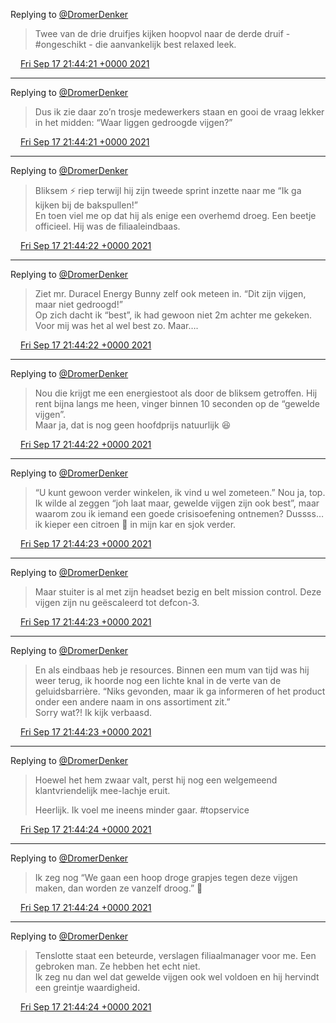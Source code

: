 Replying to [@DromerDenker](https://twitter.com/DromerDenker/status/1438982181276332035)

> Twee van de drie druifjes kijken hoopvol naar de derde druif \- \#ongeschikt \- die aanvankelijk best relaxed leek\.

<img src="../../media/tweet.ico" width="12" /> [Fri Sep 17 21:44:21 +0000 2021](https://twitter.com/DromerDenker/status/1438982182408790028)

----

Replying to [@DromerDenker](https://twitter.com/DromerDenker/status/1438982179422408705)

> Dus ik zie daar zo’n trosje medewerkers staan en gooi de vraag lekker in het midden: “Waar liggen gedroogde vijgen?”

<img src="../../media/tweet.ico" width="12" /> [Fri Sep 17 21:44:21 +0000 2021](https://twitter.com/DromerDenker/status/1438982181276332035)

----

Replying to [@DromerDenker](https://twitter.com/DromerDenker/status/1438982184866623499)

> Bliksem ⚡️ riep terwijl hij zijn tweede sprint inzette naar me “Ik ga kijken bij de bakspullen\!”   
> En toen viel me op dat hij als enige een overhemd droeg\. Een beetje officieel\. Hij was de filiaaleindbaas\.

<img src="../../media/tweet.ico" width="12" /> [Fri Sep 17 21:44:22 +0000 2021](https://twitter.com/DromerDenker/status/1438982186275905537)

----

Replying to [@DromerDenker](https://twitter.com/DromerDenker/status/1438982183616712710)

> Ziet mr\. Duracel Energy Bunny zelf ook meteen in\. “Dit zijn vijgen, maar niet gedroogd\!”  
> Op zich dacht ik “best”, ik had gewoon niet 2m achter me gekeken\. Voor mij was het al wel best zo\. Maar…\.

<img src="../../media/tweet.ico" width="12" /> [Fri Sep 17 21:44:22 +0000 2021](https://twitter.com/DromerDenker/status/1438982184866623499)

----

Replying to [@DromerDenker](https://twitter.com/DromerDenker/status/1438982182408790028)

> Nou die krijgt me een energiestoot als door de bliksem getroffen\. Hij rent bijna langs me heen, vinger binnen 10 seconden op de “gewelde vijgen”\.   
> Maar ja, dat is nog geen hoofdprijs natuurlijk 😆

<img src="../../media/tweet.ico" width="12" /> [Fri Sep 17 21:44:22 +0000 2021](https://twitter.com/DromerDenker/status/1438982183616712710)

----

Replying to [@DromerDenker](https://twitter.com/DromerDenker/status/1438982189052477440)

> “U kunt gewoon verder winkelen, ik vind u wel zometeen\.” Nou ja, top\. Ik wilde al zeggen “joh laat maar, gewelde vijgen zijn ook best”, maar waarom zou ik iemand een goede crisisoefening ontnemen? Dussss… ik kieper een citroen 🍋 in mijn kar en sjok verder\.

<img src="../../media/tweet.ico" width="12" /> [Fri Sep 17 21:44:23 +0000 2021](https://twitter.com/DromerDenker/status/1438982190327640067)

----

Replying to [@DromerDenker](https://twitter.com/DromerDenker/status/1438982187781656576)

> Maar stuiter is al met zijn headset bezig en belt mission control\. Deze vijgen zijn nu geëscaleerd tot defcon\-3\.

<img src="../../media/tweet.ico" width="12" /> [Fri Sep 17 21:44:23 +0000 2021](https://twitter.com/DromerDenker/status/1438982189052477440)

----

Replying to [@DromerDenker](https://twitter.com/DromerDenker/status/1438982186275905537)

> En als eindbaas heb je resources\.  Binnen een mum van tijd was hij weer terug, ik hoorde nog een lichte knal in de verte van de geluidsbarrière\. “Niks gevonden, maar ik ga informeren of het product onder een andere naam in ons assortiment zit\.”  
> Sorry wat?\! Ik kijk verbaasd\.

<img src="../../media/tweet.ico" width="12" /> [Fri Sep 17 21:44:23 +0000 2021](https://twitter.com/DromerDenker/status/1438982187781656576)

----

Replying to [@DromerDenker](https://twitter.com/DromerDenker/status/1438982193121054730)

> Hoewel het hem zwaar valt, perst hij nog een welgemeend klantvriendelijk mee\-lachje eruit\.   
>   
> Heerlijk\. Ik voel me ineens minder gaar\. \#topservice

<img src="../../media/tweet.ico" width="12" /> [Fri Sep 17 21:44:24 +0000 2021](https://twitter.com/DromerDenker/status/1438982194375151618)

----

Replying to [@DromerDenker](https://twitter.com/DromerDenker/status/1438982191585894405)

> Ik zeg nog “We gaan een hoop droge grapjes tegen deze vijgen maken, dan worden ze vanzelf droog\.” 🤪

<img src="../../media/tweet.ico" width="12" /> [Fri Sep 17 21:44:24 +0000 2021](https://twitter.com/DromerDenker/status/1438982193121054730)

----

Replying to [@DromerDenker](https://twitter.com/DromerDenker/status/1438982190327640067)

> Tenslotte staat een beteurde, verslagen filiaalmanager voor me\. Een gebroken man\. Ze hebben het echt niet\.   
> Ik zeg nu dan wel dat gewelde vijgen ook wel voldoen en hij hervindt een greintje waardigheid\.

<img src="../../media/tweet.ico" width="12" /> [Fri Sep 17 21:44:24 +0000 2021](https://twitter.com/DromerDenker/status/1438982191585894405)